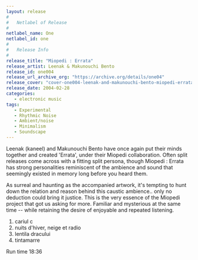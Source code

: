 ```yaml
---
layout: release
#
#   Netlabel of Release
#
netlabel_name: One
netlabel_id: one
#
#   Release Info
#
release_title: "Miopedi : Errata"
release_artist: Leenak & Makunouchi Bento
release_id: one004
release_url_archive_org: "https://archive.org/details/one04"
release_cover: "cover-one004-leenak-and-makunouchi-bento-miopedi-errata.jpg"
release_date: 2004-02-28
categories:
   - electronic music
tags:
   - Experimental
   - Rhythmic Noise
   - Ambient/noise
   - Minimalism
   - Soundscape
---
```

Leenak (kaneel) and Makunouchi Bento have once again put their minds together and created 'Errata', under their Miopedi collaboration. Often split releases come across with a fitting split persona, though Miopedi : Errata has strong personalities reminiscent of the ambience and sound that seemingly existed in memory long before you heard them.

As surreal and haunting as the accompanied artwork, it's tempting to hunt down the relation and reason behind this caustic ambience.. only no deduction could bring it justice. This is the very essence of the Miopedi project that got us asking for more. Familiar and mysterious at the same time -- while retaining the desire of enjoyable and repeated listening.

1. cariul c
2. nuits d'hiver, neige et radio
3. lentila dracului
4. tintamarre

Run time 18:36

